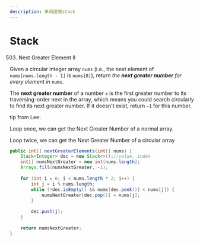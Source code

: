 ```yaml
---
description: 单调递增stack
---
```


# Stack

503. Next Greater Element II

Given a circular integer array `nums` \(i.e., the next element of `nums[nums.length - 1]` is `nums[0]`\), return _the **next greater number** for every element in_ `nums`.

The **next greater number** of a number `x` is the first greater number to its traversing-order next in the array, which means you could search circularly to find its next greater number. If it doesn't exist, return `-1` for this number.

tip from Lee:

Loop once, we can get the Next Greater Number of a normal array. 

Loop twice, we can get the Next Greater Number of a circular array

```java
public int[] nextGreaterElements(int[] nums) {
    Stack<Integer> dec = new Stack<>();//value, index
    int[] numsNextGreater = new int[nums.length];
    Arrays.fill(numsNextGreater, -1);
    
    for (int i = 0; i < nums.length * 2; i++) {
        int j = i % nums.length;
        while (!dec.isEmpty() && nums[dec.peek()] < nums[j]) {
            numsNextGreater[dec.pop()] = nums[j];
        }
        
        dec.push(j);
    }
    
    return numsNextGreater;
}
```

